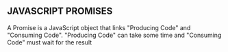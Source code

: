 ## JAVASCRIPT PROMISES

A Promise is a JavaScript object that links "Producing Code" and "Consuming Code".
"Producing Code" can take some time and "Consuming Code" must wait for the result
